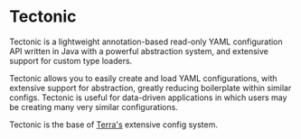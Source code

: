 # Tectonic
Tectonic is a lightweight annotation-based read-only YAML configuration API written in Java with a powerful abstraction
system, and extensive support for custom type loaders.  

Tectonic allows you to easily create and load YAML configurations, with extensive support for abstraction, greatly
reducing boilerplate within similar configs. Tectonic is useful for data-driven applications in which users may be
creating many very similar configurations.

Tectonic is the base of [Terra's](https://github.com/PolyhedralDev/Terra) extensive config system.  
<br>  
